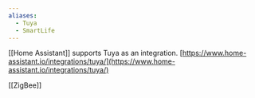 ```yaml
---
aliases:
  - Tuya
  - SmartLife
---
```

[[Home Assistant]] supports Tuya as an integration.
[https://www.home-assistant.io/integrations/tuya/](https://www.home-assistant.io/integrations/tuya/)

[[ZigBee]]